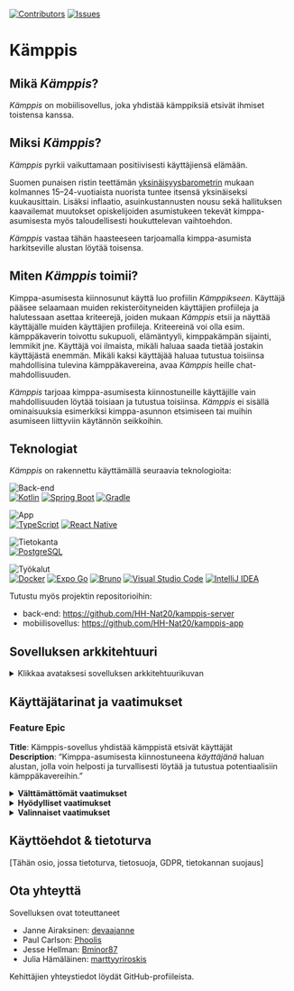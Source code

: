 <!-- SHIELDIT -->
[![Contributors][contributors-shield]][contributors-url]
[![Issues][issues-shield]][issues-url]


# Kämppis

## Mikä _Kämppis_?
_Kämppis_ on mobiilisovellus, joka yhdistää kämppiksiä etsivät ihmiset toistensa kanssa.

## Miksi _Kämppis_?
_Kämppis_ pyrkii vaikuttamaan positiivisesti käyttäjiensä elämään.

Suomen punaisen ristin teettämän [yksinäisyysbarometrin](https://www.punainenristi.fi/uutiset/2023/yksinaisyys-koskettaa-yha-useampaa-suomessa/) mukaan kolmannes 15–24-vuotiaista nuorista tuntee itsensä yksinäiseksi kuukausittain. Lisäksi inflaatio, asuinkustannusten nousu sekä hallituksen kaavailemat muutokset opiskelijoiden asumistukeen tekevät kimppa-asumisesta myös taloudellisesti houkuttelevan vaihtoehdon.

_Kämppis_ vastaa tähän haasteeseen tarjoamalla kimppa-asumista harkitseville alustan löytää toisensa.

## Miten _Kämppis_ toimii?
Kimppa-asumisesta kiinnosunut käyttä luo profiilin _Kämppikseen_. Käyttäjä pääsee selaamaan muiden rekisteröityneiden käyttäjien profiileja ja halutessaan asettaa kriteerejä, joiden mukaan _Kämppis_ etsii ja näyttää käyttäjälle muiden käyttäjien profiileja. Kriteereinä voi olla esim. kämppäkaverin toivottu sukupuoli, elämäntyyli, kimppakämpän sijainti, lemmikit jne. Käyttäjä voi ilmaista, mikäli haluaa saada tietää jostakin käyttäjästä enemmän. Mikäli kaksi käyttäjää haluaa tutustua toisiinsa mahdollisina tulevina kämppäkavereina, avaa _Kämppis_ heille chat-mahdollisuuden.

_Kämppis_ tarjoaa kimppa-asumisesta kiinnostuneille käyttäjille vain mahdollisuuden löytää toisiaan ja tutustua toisiinsa. _Kämppis_ ei sisällä ominaisuuksia esimerkiksi kimppa-asunnon etsimiseen tai muihin asumiseen liittyviin käytännön seikkoihin.

## Teknologiat
_Kämppis_ on rakennettu käyttämällä seuraavia teknologioita:

![Back-end][back-end-logo]<br>
[![Kotlin][kotlin-logo]][kotlin-url]
[![Spring Boot][spring-logo]][spring-url]
[![Gradle][gradle-logo]][gradle-url]

![App][app-logo]<br>
[![TypeScript][typescript-logo]][typescript-url]
[![React Native][react-native-logo]][react-native-url]

![Tietokanta][database-logo]<br>
[![PostgreSQL][postgres-logo]][postgres-url]

![Työkalut][tools-logo]<br>
[![Docker][docker-logo]][docker-url]
[![Expo Go][expo-logo]][expo-url]
[![Bruno][bruno-logo]][bruno-url]
[![Visual Studio Code][vs-code-logo]][vs-code-url]
[![IntelliJ IDEA][intellij-idea-logo]][intellij-idea-url]

Tutustu myös projektin repositorioihin:
- back-end: https://github.com/HH-Nat20/kamppis-server
- mobiilisovellus: https://github.com/HH-Nat20/kamppis-app

## Sovelluksen arkkitehtuuri
<details>
 <summary>Klikkaa avataksesi sovelluksen arkkitehtuurikuvan</summary>
 <img src="https://github.com/HH-Nat20/.github/blob/main/Nat20%20K%C3%A4mppis-sovelluksen%20arkkitehtuuri.png" alt="Kämppis-sovelluksen arkkitehtuuri" style="width:60%; height:auto;">
</details>

## Käyttäjätarinat ja vaatimukset

### Feature Epic
**Title**: Kämppis-sovellus yhdistää kämppistä etsivät käyttäjät<br>
**Description**: “Kimppa-asumisesta kiinnostuneena _käyttäjänä_ haluan alustan, jolla voin helposti ja turvallisesti löytää ja tutustua potentiaalisiin kämppäkavereihin.”

<details>
<summary><b>Välttämättömät vaatimukset</b></summary>
<blockquote>
Näiden käyttäjätarinoiden toteutus muodostaa tuotteen demoversion.

<details>
<summary><b>Title</b>: 1. Käyttäjäprofiilin luominen ja omien tietojen syöttäminen</summary>
<blockquote>
<b>Description:</b>	Käyttäjänä haluan luoda henkilökohtaisen profiilin, jotta muut käyttäjät näkevät, millainen olen. Profiiliin pitää voida liittää kuvia.<br>
<b>Acceptance Criteria</b>:	Käyttäjän tulee voida syöttää tietoja itsestään lomakkeeseen, kuten esimerkiksi<br>
- puhelinnumero (unique)<br>
- ikä<br>
- sukupuoli<br>
- opiskelut<br>
- elämäntyyli, esim: siisteys, vuorokausirytmi, juhliminen, tupakointi<br>
- kiinnostuksen kohteet<br>
- kämpän haluttu sijainti<br>
- mahdolliset lemmikit tai allergiat<br>
- kuvat<br>
</blockquote>
</details>

<details>
<summary><b>Title</b>:	2. Kriteerien mukainen kämppis-profiilien haku</summary>
<blockquote>
<b>Description</b>:	Käyttäjänä haluan asettaa hakukriteereitä (esim. sukupuoli, sijainti, elämäntyyli, lemmikit), jotta näen vain profiilit, jotka vastaavat tarpeitani. Jos vastaavia tarpeita on paljon, profiili erottuu muista (esim. ”Supersopiva” tms. tagi).<br>
<b>Acceptance Criteria</b>:	Sovellus tarjoaa käyttäjälle helppokäyttöisen hakutoiminnon, jossa voidaan asettaa suodattimia vastakämppikselle, kuten:<br>
- sukupuoli<br>
- ikähaarukka<br>
- elämäntyyli<br>
- kämpän sijainti<br>
- kipuraja omalle osuudelle kämpän vuokrasta<br>
- kämppisten määrä<br>
<b>Resources</b>:	[Tähän mockup-kuva]
</blockquote>
</details>

<details>
<summary><b>Title</b>: 3. Profiilien selaaminen</summary>
<blockquote>
<b>Description</b>: Käyttäjänä haluan helposti selata muiden käyttäjien profiilien tärkeimpiä tietoja, jotta voin nopeasti arvioida, sopisimmeko kämppiksiksi.<br>
<b>Acceptance Criteria</b>: Ensinäkymä profiilista näyttää kuvan ja tärkeimmät tiedot, kuten<br>
- nimi<br>
- ikä<br>
- sijainti<br>
- lyhyt teaser-teksti itsestään<br>
<b>Resources</b>: [Tähän mockup-kuva]
</blockquote>
</details>

<details>
<summary><b>Title</b>:	4. Profiilin tarkempi kuvaus</summary>
<blockquote>
<b>Description</b>:	Käyttäjänä haluan nähdä valitun käyttäjän koko profiilin, jotta voin arvioida, sopisimmeko kämppiksiksi.<br>
<b>Acceptance Criteria</b>	Profiilin näkymä on selkeä ja sisältää olennaiset tiedot (esim. nimi, ikä, elämäntyyli, sijainti).<br>
<b>Resources</b>: [Tähän mockup-kuva]
</blockquote>
</details>

<details>
<summary><b>Title</b>:	5. Kiinnostuksen ilmaiseminen</summary>
<blockquote>
<b>Description</b>:	Käyttäjänä haluan ilmaista kiinnostukseni tiettyä profiilikorttia kohtaan, jotta voin saada mahdollisuuden tutustua tarkemmin.<br>
<b>Acceptance Criteria</b>:	Käyttäjä voi pyyhkäistä profiilikorttia oikealle tai vasemmalle. Jos molemmat osapuolet ovat pyyhkäisseet toistensa kortteja oikealle, luo sovellus yhteyden. Jos jompikumpi on pyyhkäissyt vasemmalle, sovellus ei luo yhteyttä.<br>
<b>Resources</b>: [Tähän mockup-kuva]
</blockquote>
</details>

<details>
<summary><b>Title</b>:	6. Chat-ominaisuus</summary>
<blockquote>
<b>Description</b>	Käyttäjänä haluan chatata potentiaalisen kämppäkaverin kanssa, jotta voimme keskustella tarkemmin ja selvittää, sopisimmeko yhteen. Kumpi tahansa osapuoli voi lopettaa chatin kesken milloin tahansa.<br>
<b>Acceptance Criteria</b>:	Chat avautuu vain, jos molemmat käyttäjät ovat ilmaisseet kiinnostuksensa toisiinsa. Chattiin voi syöttää tekstiä, emojeita ja GIF-animaatioita.<br>
<b>Resources</b>: [Tähän mockup-kuva]
</blockquote>
</details>

</details>

<details>
<summary><b>Hyödylliset vaatimukset</b></summary>
<blockquote>
Näiden käyttäjätarinoiden sekä välttämättömien käyttäjätarinoiden toteutus muodostaa tuotteen valmiin version.

<details>
<summary><b>Title</b>:	7. Sisäänkirjautuminen</summary>
<blockquote>
<b>Description</b>:	Käyttäjänä haluan kirjautua sisään olemassa olevalle profiilille.<br>
<b>Acceptance Criteria</b>:	Käyttäjä voi kirjautua takaisin olemassa olevalle tilille OAuthin avulla. Käyttäjä ei voi kirjautua muulle kuin omalle profiililleen. Käyttäjää ei kirjata automaattisesti sisään, jos hän on aiemmin kirjautunut ulos.<br>
</blockquote>
</details>

<details>
<summary><b>Title</b>:	8. Käyttäjäprofiilin omien tietojen muokkaaminen</summary>
<blockquote>
<b>Description</b>:	Käyttäjänä haluan muokata henkilökohtaisen profiilini tietoja, jotta omat tietoni ovat ajan tasalla ja muut käyttäjät saavat minusta realistisen kuvan.<br>
<b>Acceptance Criteria</b>:	Käyttäjän tulee voida muokata omia tietojaan oman profiilinsa kautta sekä tallentaa muokatut tiedot.<br>
</blockquote>
</details>

<details>
<summary><b>Title</b>: 9. Kopio omista tiedoista</summary>
<blockquote>
<b>Description</b>: Käyttäjänä haluan pyytää kopiota omista tiedoistani käyttäjäprofiilissani, jotta minulle selviää, mitä tietoja minusta varastoidaan.<br>
<b>Acceptance Criteria</b>: Käyttäjäprofiilissa on ”Kopio omista tiedoista”-painike. Sitä painettaessa käyttäjä saa ilmoituksen pyynnön onnistumisesta sekä kopion tiedoistaan ilmoittamaansa sähköpostiosoitteeseen.<br>
</blockquote>
</details>

<details>
<summary><b>Title</b>:	10. Käyttäjäprofiilin poistaminen</summary>
<blockquote>
<b>Description</b>:	Käyttäjänä haluan poistaa oman profiilini, mikäli en halua enää jatkaa sovelluksen käyttöä.<br>
<b>Acceptance Criteria</b>:	Käyttäjän tulee voida poistaa oma profiilinsa ja kaikki omat tietonsa sovelluksesta tietosuojakäytäntöjen (GDPR) mukaisesti.
</blockquote>
</details>

<details>
<summary><b>Title</b>: 11. Ilmoitukset</summary>
<blockquote>
<b>Description</b>: Käyttäjänä haluan saada ilmoituksia, kun joku ilmaisee kiinnostuksensa profiiliani kohtaan, jotta tiedän, milloin on tarpeen tarkistaa sovellus.<br>
<b>Acceptance Criteria</b>: Ilmoitukset ovat reaaliaikaisia ja sisältävät tarpeeksi tietoa, jotta käyttäjä tietää, mitä tapahtui.<br>
<b>Resources</b>: [Tähän mockup-kuva]
</blockquote>
</details>

<details>
<summary><b>Title</b>: 12. Käyttäjän tietojen yksityisyys</summary>
<blockquote>
<b>Description</b>: Käyttäjänä haluan, että vain valitsemani tiedot ovat näkyvillä sovelluksen käyttäjille, jotta voin käyttää sovellusta turvallisesti.<br>
<b>Acceptance Criteria</b>: Profiilin asetuksissa käyttäjä voi hallita, mitä tietoja jaetaan. Käyttäjä voi myös piilottaa profiilini näkyvistä muilta käyttäjiltä. Käyttäjän tulee myös hyväksyä sovelluksen palveluehdot ennen kuin voi käyttää sovellusta.<br>
</blockquote>
</details>

<details>
<summary><b>Title</b>:	13. Toisen käyttäjän ilmiantaminen</summary>
<blockquote>
<b>Description</b>:	Käyttäjänä haluan pystyä ilmiantamaan asiattoman viestin tai profiilin, jotta voin suojella itseäni ja muita häiritsevältä käytökseltä.<br>
<b>Acceptance Criteria</b>:	Käyttäjä voi painaa "Ilmianna" viestin tai profiilin kohdalla, ja ilmianto lähetetään tarkistettavaksi.<br>
</blockquote>
</details>

<details>
<summary><b>Title</b>: 14. Käyttäjäpalautteen antaminen</summary>
<blockquote>
<b>Description</b>: Käyttäjänä haluan antaa palautetta sovelluksen käytöstä ja toiminnasta.<br>
<b>Acceptance Criteria</b>: Sovelluksessa on yksinkertainen palautteenantotoiminto.<br>
</blockquote>
</details>

<details>
<summary><b>Title</b>:	15. Kämppä</summary>
<blockquote>
<b>Description</b>:	Käyttäjänä haluan ilmoittaa, minkälaista kämppää haen, tai jos minulla on kämppä, syöttää sen tiedot.<br>
<b>Acceptance Criteria</b>:	Käyttäjä voi ilmoittaa profiilissaan, hakeeko hän kämppää vai kämppistä. Kämpän tai halutun kämpän ominaisuudet löytyvät profiilista.<br>
</blockquote>
</details>

</blockquote>

</details>

<details>
<summary><b>Valinnaiset vaatimukset</b></summary>
<blockquote>
Näiden käyttäjätarinoiden toteutus on ylimääräistä extraa tuotteeseen.

<details>
<summary><b>Title</b>: 16. Premium-toiminnot</summary>
<blockquote>
<b>Description</b>: Käyttäjänä haluan ostaa Premium-version sovelluksesta, jotta saan käyttööni lisätoimintoja.<br>
<b>Acceptance Criteria</b>: Sovelluksessa on mahdollisuus ostaa Premium-versio. Premium-käyttäjä voi nähdä omasta profiilista kiinnostuneet käyttäjät ilman chat-yhteyden luontia. Voin myös peruuttaa viimeisimmän pyyhkäisyn, jos tein virheen. Asunnon haltijana toimivana käyttäjä voin myös valita profiilistani AutoLike-ominaisuuden, jonka avulla mätsään automaattisesti kaikkien niiden profiilien kanssa, jotka tykkäävät profiilistani. Voin käyttää tekoälyä kirjoittamaan biostani lyhennettyjä "prompteja", jotka näkyvät profiilikorttini yhteydessä.<br>
</blockquote>
</details>

<details>
<summary><b>Title</b>: 17. Ohjeet turvalliseen kanssakäymiseen sovelluksessa ja sen ulkopuolella</summary>
<blockquote>
<b>Description</b>: Käyttäjänä haluan saada ohjeita siitä, miten toimia sovelluksessa ja sen ulkopuolella muiden käyttäjien kanssa turvallisesti ja vastuullisesti.<br>
<b>Acceptance Criteria</b>: Sovellus antaa sopivassa kohdassa käyttäjälle luettavaksi lyhyen ohjeen siitä, miten kommunikoida ja tavata turvallisesti muiden käyttäjien kanssa.<br>
</details>

<details>
<summary><b>Title</b>: 18. Käyttäjän shadowbannaaminen</summary>
<blockquote>
<b>Description</b>: Adminina haluan pystyä estämään häiritsevien käyttäjien näkyvyyden muille käyttäjille ilman, että he huomaavat sitä, jotta voin suojella yhteisöä ja estää väärinkäytöksiä tehokkaasti.<br>
<b>Acceptance Criteria</b>:<br>
- Shadowbannattu käyttäjä voi edelleen kirjautua, selata profiileja ja "swaipata", mutta hänen profiiliaan ei näytetä muille käyttäjille, eikä hän saa yhteyksiä tai mätsäyksiä.<br>
- Admin voi asettaa shadowbannauksen manuaalisesti tai automaattisesti raporttien ja algoritmien perusteella.<br>
- Shadowbannaus ei näy käyttäjälle, eikä järjestelmä anna siitä mitään ilmoitusta.<br>
</blockquote>
</details>

<details>
<summary><b>Title</b>: 19. Ilmiantamisen automaattinen tarkastus</summary>
<blockquote>
<b>Description</b>: Adminina haluan, että järjestelmä merkitsee automaattisesti ilmiannetut viestit asiattomiksi tai ei-asiattomiksi, jotta voin priorisoida tarkistettavat tapaukset.<br>
<b>Acceptance Criteria</b>:<br>
- Järjestelmä analysoi ilmiannot automaattisesti, esimerkiksi syöttämällä ilmiannettu viesti tai profiili AI:lle.<br>
- Jos järjestelmä tunnistaa viestin asiattomaksi, sen lähettäjä asetetaan väliaikaiseen banniin, jolloin hän ei voi käyttää sovellusta ennen ylläpitäjän tarkistusta.<br>
- Väliaikaisen bannin aikana käyttäjälle näytetään viesti, jossa kerrotaan, että hänen viestinsä on ilmoitettu asiattomaksi.<br>
- Admin tarkistaa tapauksen mahdollisimman pian.<br>
- Jos admin toteaa viestin olleen asiattoman, bannaus pysyy voimassa ja käyttäjälle ilmoitetaan tuomion syy.<br>
- Jos viesti osoittautuu vääräksi hälytykseksi, bannaus poistetaan ja käyttäjälle ilmoitetaan päätöksestä.<br>
</blockquote>
</details>

<details>
<summary><b>Title</b>: 20. Sokkomätsi-toiminto</summary>
<blockquote>
<b>Description</b>: Käyttäjänä haluan yrittää löytää kämppiksen ilman rajoitteita tai hakukriteereitä ja antaa sattuman ratkaista.<br>
<b>Acceptance Criteria</b>:<br>
- Sokkomätsi-toiminto on valittavissa erillisenä ominaisuutena sovelluksen sisällä.<br>
- Käyttäjä voi painaa "Sokkomätsi"-painiketta ja odottaa, että järjestelmä yhdistää hänet satunnaiseen toiseen käyttäjään, joka on myös käyttänyt sokkomätsiä.<br>
- Sokkomätsi ei huomioi hakukriteerejä tai käyttäjien profiilissa ilmoitettuja toiveita.<br>
<b>Kun sokkomätsi onnistuu:</b><br>
- Molemmat käyttäjät saavat ilmoituksen ja pääsevät keskustelemaan toistensa kanssa chatin välityksellä.<br>
- Molemmille näytetään perustiedot toisesta käyttäjästä (esim. nimi, ikä ja sijainti, jos käyttäjä on sallinut niiden jaon).<br>
- Jos sokkomätsi ei löydä paria kohtuullisessa ajassa (esim. 1 minuutti), käyttäjälle ilmoitetaan, ettei muita sokkomätsi-käyttäjiä ole juuri nyt saatavilla.<br>
</blockquote>
</details>

<details>
<summary><b>Title</b>: 21. Käyttäjätuen ominaisuus</summary>
<blockquote>
<b>Description</b>: Käyttäjänä haluan ottaa yhteyttä asiakastukeen, jos kohtaan ongelmia sovelluksessa, jotta saan apua nopeasti.<br>
<b>Acceptance Criteria</b>: Sovelluksessa on yksinkertainen tukipyyntötoiminto.<br>
</blockquote>
</details>

</blockquote>

</details>

## Käyttöehdot & tietoturva
[Tähän osio, jossa tietoturva, tietosuoja, GDPR, tietokannan suojaus]

## Ota yhteyttä
Sovelluksen ovat toteuttaneet
- Janne Airaksinen: [devaajanne](https://github.com/devaajanne)
- Paul Carlson: [Phoolis](https://github.com/Phoolis)
- Jesse Hellman: [Bminor87](https://github.com/Bminor87)
- Julia Hämäläinen: [marttyyriroskis](https://github.com/marttyyriroskis)

Kehittäjien yhteystiedot löydät GitHub-profiileista.

<!-- LINKIT JA KUVAT -->
[contributors-shield]: https://img.shields.io/github/contributors/HH-Nat20/kamppis-server.svg?style=for-the-badge
[contributors-url]: https://img.shields.io/github/contributors/HH-Nat20/kamppis-server.svg?style=for-the-badge
[issues-shield]: https://img.shields.io/github/issues/HH-Nat20/kamppis-server.svg?style=for-the-badge
[issues-url]: https://github.com/HH-Nat20/kamppis-server/issues
[back-end-logo]: https://img.shields.io/badge/BackEnd-000000?style=for-the-badge
[app-logo]: https://img.shields.io/badge/App-000000?style=for-the-badge
[database-logo]: https://img.shields.io/badge/Tietokanta-000000?style=for-the-badge
[tools-logo]: https://img.shields.io/badge/Työkalut-000000?style=for-the-badge
[kotlin-logo]: https://img.shields.io/badge/Kotlin-7F52FF?style=for-the-badge&logo=Kotlin&logoColor=white
[kotlin-url]: https://kotlinlang.org/
[spring-logo]: https://img.shields.io/badge/Spring%20Boot-6DB33F?style=for-the-badge&logo=springboot&logoColor=white
[spring-url]: https://spring.io/
[gradle-logo]: https://img.shields.io/badge/Gradle-02303A?style=for-the-badge&logo=Gradle&logoColor=white
[gradle-url]: https://gradle.org/
[typescript-logo]: https://img.shields.io/badge/TypeScript-3178C6?style=for-the-badge&logo=typescript&logoColor=white
[typescript-url]: https://www.typescriptlang.org/
[react-native-logo]: https://img.shields.io/badge/react_native-%2320232a.svg?style=for-the-badge&logo=react&logoColor=%2361DAFB
[react-native-url]: https://reactnative.dev/
[postgres-logo]: https://img.shields.io/badge/postgresql-4169e1?style=for-the-badge&logo=postgresql&logoColor=white
[postgres-url]: https://www.postgresql.org/
[docker-logo]: https://img.shields.io/badge/docker-257bd6?style=for-the-badge&logo=docker&logoColor=white
[docker-url]: https://www.docker.com/
[expo-logo]: https://img.shields.io/badge/Expo-000020?style=for-the-badge&logo=expo&logoColor=fff
[expo-url]: https://expo.dev/go
[bruno-logo]: https://img.shields.io/badge/Bruno-FF6C37?style=for-the-badge&logo=Bruno&logoColor=white
[bruno-url]: https://www.usebruno.com/
[vs-code-logo]: https://custom-icon-badges.demolab.com/badge/Visual%20Studio%20Code-0078d7.svg?logo=vsc&logoColor=white&style=for-the-badge
[vs-code-url]: https://code.visualstudio.com/
[intellij-idea-logo]: https://img.shields.io/badge/Intellij%20Idea-000?logo=intellij-idea&style=for-the-badge
[intellij-idea-url]: https://www.jetbrains.com/idea/
